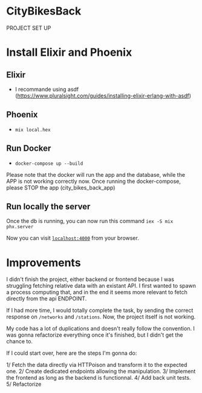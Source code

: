 # CityBikesBack

PROJECT SET UP

# Install Elixir and Phoenix

## Elixir

- I recommande using asdf (<https://www.pluralsight.com/guides/installing-elixir-erlang-with-asdf>)

## Phoenix

- `mix local.hex`

## Run Docker

- `docker-compose up --build`

Please note that the docker will run the app and the database, while the APP is not working correctly now.
Once running the docker-compose, please STOP the app (city_bikes_back_app)

## Run locally the server

Once the db is running, you can now run this command `iex -S mix phx.server`

Now you can visit [`localhost:4000`](http://localhost:4000) from your browser.

# Improvements

I didn't finish the project, either backend or frontend because I was struggling fetching relative data with an existant API.
I first wanted to spawn a process computing that, and in the end it seems more relevant to fetch directly from the api ENDPOINT.

If I had more time, I would totally complete the task, by sending the correct response on `/networks` and `/stations`.
Now, the project itself is not working.

My code has a lot of duplications and doesn't really follow the convention. I was gonna refactorize everything once it's finished, but I didn't get the chance to.

If I could start over, here are the steps I'm gonna do:

1/ Fetch the data directly via HTTPoison and transform it to the expected one.
2/ Create dedicated endpoints allowing the manipulation.
3/ Implement the frontend as long as the backend is functionnal.
4/ Add back unit tests.
5/ Refactorize

